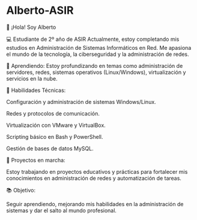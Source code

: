 # Alberto-ASIR

👋 ¡Hola! Soy Alberto

💻 Estudiante de 2º año de ASIR
Actualmente, estoy completando mis estudios en Administración de Sistemas Informáticos en Red. Me apasiona el mundo de la tecnología, la ciberseguridad y la administración de redes.

🌱 Aprendiendo:
Estoy profundizando en temas como administración de servidores, redes, sistemas operativos (Linux/Windows), virtualización y servicios en la nube.

🔧 Habilidades Técnicas:

Configuración y administración de sistemas Windows/Linux.

Redes y protocolos de comunicación.

Virtualización con VMware y VirtualBox.

Scripting básico en Bash y PowerShell.

Gestión de bases de datos MySQL.

🚀 Proyectos en marcha:

Estoy trabajando en proyectos educativos y prácticas para fortalecer mis conocimientos en administración de redes y automatización de tareas.

📚 Objetivo:

Seguir aprendiendo, mejorando mis habilidades en la administración de sistemas y dar el salto al mundo profesional.
